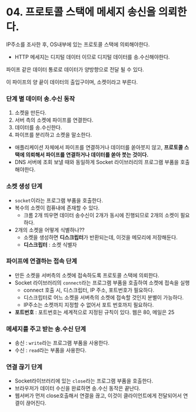 # 04. 프로토콜 스택에 메세지 송신을 의뢰한다.

IP주소를 조사한 후, OS내부에 있는 프로토콜 스택에 의뢰해야한다.

- HTTP 메세지는 디지털 데이터 이므로 디지털 데이터를 송.수신해야한다.

파이프 같은 데이터 통로로 데이터가 양방향으로 전달 될 수 있다.

이 파이프의 양 끝이 데이터의 출입구이며, 소켓이라고 부른다.

### 단계 별 데이터 송.수신 동작

1. 소켓을 만든다.
2. 서버 측의 소켓에 파이프를 연결한다.
3. 데이터를 송.수신한다.
4. 파이프를 분리하고 소켓을 말소한다.

- 애플리케이션 자체에서 파이프를 연결하거나 데이터를 쏟아붓지 않고, **프로토콜 스택에 의뢰해서 파이프를 연결하거나 데이터를 쏟아 붓는 것이다.**
- DNS 서버에 조회 보낼 때와 동일하게 Socket 라이브러리의 프로그램 부품을 호출해야한다.

### 소켓 생성 단계

- `socket`이라는 프로그램 부품을 호출한다.
- 복수의 소켓이 컴퓨내에 존재할 수 있다.
    - 크롬 2개 띄우면 데이터 송수신이 2개가 동시에 진행되므로 2개의 소켓이 필요하다.
- 2개의 소켓을 어떻게 식별하나??
    - 소켓을 생성하면 **디스크립터**가 반환되는데, 이것을 메모리에 저장해둔다.
    - **디스크립터** :  소켓 식별자

### 파이프에 연결하는 접속 단계

- 만든 소켓을 서버측의 소켓에 접속하도록 프로토콜 스택에 의뢰한다.
- Socket 라이브러리의 `connect`라는 프로그램 부품을 호출하여 소켓에 접속을 실행
    - connect 호출 시, 디스크립터, IP 주소, 포트번호가 필요하다.
    - 디스크립터로 어느 소켓을 서버측의 소켓에 접속할 것인지 분별이 가능하다.
    - IP주소는 소켓까지 지정할 수 없어서 포트 번호까지 필요하다.
- **포트번호** : 포트번호는 세계적으로 지정된 규칙이 있다. 웹은 80, 메일은 25

### 메세지를 주고 받는 송.수신 단계

- 송신 : `write`라는 프로그램 부품을 사용한다.
- 수신 : `read`라는 부품을 사용한다.

### 연결 끊기 단계

- Socket라이브러리에 있는 `close`라는 프로그램 부품을 호출한다.
- 브라우저가 데이터 수신을 완료하면 송.수신 동작은 끝난다.
- 웹서버가 먼저 close호출해서 연결을 끊고, 이것이 클라이언트에게 전달되어서 연결이 끊어진다.
